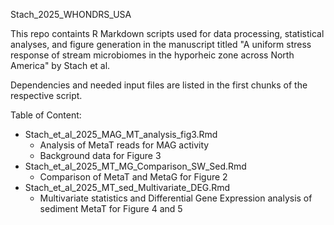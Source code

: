 Stach_2025_WHONDRS_USA

This repo containts R Markdown scripts used for data processing, statistical analyses, and figure generation in the manuscript titled "A uniform stress response of stream microbiomes in the hyporheic zone across North America" by Stach et al. 

Dependencies and needed input files are listed in the first chunks of the respective script.

Table of Content:
- Stach_et_al_2025_MAG_MT_analysis_fig3.Rmd
	- Analysis of MetaT reads for MAG activity
	- Background data for Figure 3
- Stach_et_al_2025_MT_MG_Comparison_SW_Sed.Rmd
	- Comparison of MetaT and MetaG for Figure 2
- Stach_et_al_2025_MT_sed_Multivariate_DEG.Rmd
	- Multivariate statistics and Differential Gene Expression analysis of sediment MetaT for Figure 4 and 5
